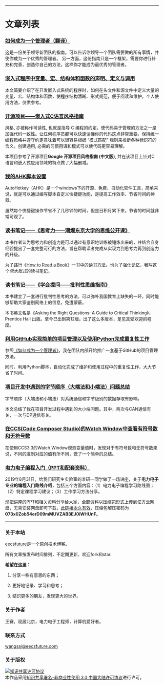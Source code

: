 
---  

# 文章列表

### [如何成为一个管理者（翻译）](https://github.com/eecsfuture/blog/blob/master/posts/2018-06-15.md)  
这是一份关于领导新团队的指南。可以告诉你领导一个团队需要做的所有事情，并使你成为一个优秀的管理者。
另一方面，这份指南只是一个框架，需要你进行补充和完善，创造你自己的方法，这样你才能成为最优秀的管理者。  

### [嵌入式程序中变量、宏、结构体和函数的声明、定义与调用](https://github.com/eecsfuture/blog/blob/master/posts/2018-07-14.md)  
本文简要介绍了在开发嵌入式系统的程序时，如何在头文件和源文件中定义大量的变量、宏、结构体和函数，使程序结构清晰、形式规范，便于阅读和维护。个人使用方法，仅供参考。

### [开源项目——嵌入式C语言风格指南](https://github.com/eecsfuture/embedded-c-styleguide)  
风格, 亦被称作可读性, 也就是指导 C 编程的约定。使代码易于管理的方法之一是加强代码一致性。让任何程序员都可以快速读懂你的代码这点非常重要。保持统一编程风格并遵守约定意味着可以很容易根据 “模式匹配” 规则来推断各种标识符的含义。创建通用, 必需的习惯用语和模式可以使代码更容易理解。

本项目参考了开源项目**Google 开源项目风格指南 (中文版)**, 并在该项目上针对C语言和嵌入式应用领域的特点做了大幅删减。

### [我的AHK脚本设置](https://github.com/eecsfuture/My_AHK/blob/master/README.md)  
AutoHotkey（AHK）是一个windows下的开源、免费、自动化软件工具，简单来说，就是可以通过编写脚本自定义快捷键功能，是提高工作效率、节省时间的神器。  

虽然每个快捷键操作节省不了几秒钟的时间，但是日积月累下来，节省的时间就非常可观了。  

### [读书笔记——《思考力——潮爆东京大学的思维公开课》](https://github.com/eecsfuture/blog/blob/master/posts/2019-06-28.md)

本书作者认为思考力和创造力是可以通过有意识地训练被锤炼出来的，并结合自身经验提出了一套完整可行的方法，旨在帮助读者完成从实现力到思考力再到创造力的升级。

为了践行《[How to Read a Book](https://en.wikipedia.org/wiki/How_to_Read_a_Book)》一书中的读书方法，也为了强化记忆，我写这个*流水账式*的读书笔记。

### [读书笔记——《学会提问——批判性思维指南》](https://github.com/eecsfuture/blog/blob/master/posts/2019-07-02.md)

本书建立了一套进行批判性思考的方法，可以弥补我国教育上缺失的一环，同时能够帮助大家鉴别网络上的信息，免遭蒙蔽。

本书英文名是《Asking the Right Questions: A Guide to Critical Thinking》，Prentice Hall 出版。至今已出到第12版。出了这么多版本，足见其受欢迎的程度。

### [利用GitHub实现简单的项目管理以及使用Python完成重复性工作](https://github.com/eecsfuture/blog/blob/master/posts/2019-07-03.md)

参照[《如何成为一个管理者》](https://github.com/eecsfuture/blog/blob/master/posts/2018-06-15.md)，我在团队内部开始推广一套基于GitHub的项目管理方法。

同时，利用Python脚本，自动化完成了维护和使用过程中的重复性工作，大大节省了时间。

### [项目开发中遇到的字节顺序（大端法和小端法）问题总结](https://github.com/eecsfuture/blog/blob/master/posts/2019-07-06.md)

字节顺序（大端法和小端法）对系统通信和字节级别的数据存取有影响。

本文总结了我在项目开发过程中遇到的大小端问题。其中，两次与CAN通信有关，一次与DP通信有关。

### [在CCS(Code Composer Studio)的Watch Window中查看有符号数和无符号数](https://github.com/eecsfuture/blog/blob/master/posts/2019-07-16.md)

在使用CCS3.3的Watch Window观测变量值时，发现对于有符号数和无符号数来说，不同的进制对应的值有所不同，做了一个简单的总结。

### [电力电子编程入门（PPT和配套资料）](https://github.com/eecsfuture/blog/blob/master/assets/Power-Electronics-Program-Introduction/Slide.pdf)

2019年8月31日，给我们研究生实验室的准研一同学做了一场讲座，关于**电力电子专业的编程入门路线介绍**，包括三个方面内容：（1）电力电子编程学习路线图；（2）特定课程学习建议；（3）工作学习方法分享。

现把讲座的PPT和相关资料分享给大家，全部资料以压缩包形式上传到亿方云网盘，无需安装网盘即可下载，[此链接永久有效](https://v2.fangcloud.com/share/5901d9d83d92f05b66f6749da7)，压缩包解压密码为**073x0Zob54erD09mMUVZAB3EJ0iWHUnF**。

---  

### **关于本站**

[eecsfuture](https://eecsfuture.github.io/blog/)是一个原创技术博客。  

所有文章按发布时间排列，不定期更新，欢迎fork和star. 

**希望在这里：**

1. 分享一些有意思的东西； 

1. 更好地记录、学习和思考；

1. 结识更多的朋友，发现更大的世界。

### **关于作者**

王赛，现居北京，电力电子工程师，计算机爱好者。

### **联系方式**

wangsai@eecsfuture.com  

### **关于版权**

<a rel="license" href="http://creativecommons.org/licenses/by-nc/3.0/cn/"><img alt="知识共享许可协议" style="border-width:0" src="https://i.creativecommons.org/l/by-nc/3.0/cn/88x31.png" /></a><br />本作品采用<a rel="license" href="http://creativecommons.org/licenses/by-nc/3.0/cn/">知识共享署名-非商业性使用 3.0 中国大陆许可协议</a>进行许可。
